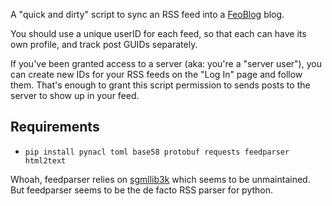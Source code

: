 A "quick and dirty" script to sync an RSS feed into a [FeoBlog] blog.

[FeoBlog]: https://www.github.com/nfnitloop/feoblog

You should use a unique userID for each feed, so that each can have its
own profile, and track post GUIDs separately.

If you've been granted access to a server (aka: you're a "server user"), you can create new IDs for your RSS feeds on the "Log In" page and follow them. That's enough to grant this script permission to sends posts to the server to show up in your feed.

Requirements
------------

* `pip install pynacl toml base58 protobuf requests feedparser html2text`

Whoah, feedparser relies on [sgmllib3k] which seems to be unmaintained.
But feedparser seems to be the de facto RSS parser for python.

[sgmllib3k]: https://pypi.org/project/sgmllib3k/